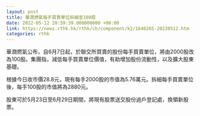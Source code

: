```yaml
---
layout: post
title: 華潤燃氣每手買賣單位拆細至100股
date: 2022-05-12 20:59:39.000000000 +08:00
link: https://news.rthk.hk/rthk/ch/component/k2/1648265-20220512.htm
categories: rthk
---
```


華潤燃氣公布，自6月7日起，於聯交所買賣的股份每手買賣單位，將由2000股改為100股。集團指，減低每手買賣單位價值，有助增加股份流動性，以及擴大股東基礎。

根據今日收市價28.8元，現有每手2000股的市值為5.76萬元。拆細每手買賣單位後，每手100股的市值將為2880元。

股東可於5月23日至6月29日期間，將現有股票送交股份過戶登記處，換領新股票。
